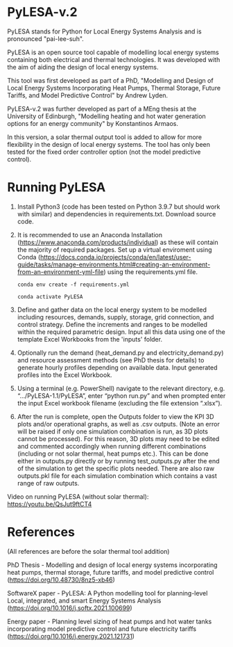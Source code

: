# PyLESA-v.2

PyLESA stands for Python for Local Energy Systems Analysis and is pronounced "pai-lee-suh".

PyLESA is an open source tool capable of modelling local energy systems containing both electrical and thermal technologies. It was developed with the aim of aiding the design of local energy systems.

This tool was first developed as part of a PhD, "Modelling and Design of Local Energy Systems Incorporating Heat Pumps, Thermal Storage, Future  Tariffs, and Model Predictive Control" by Andrew Lyden.

PyLESA-v.2 was further developed as part of a MEng thesis at the University of Edinburgh, "Modelling heating and hot water generation options for an energy community" by Konstantinos Armaos.

In this version, a solar thermal output tool is added to allow for more flexibility in the design of local energy systems. The tool has only been tested for the fixed order controller option (not the model predictive control).

# Running PyLESA

1.	Install Python3 (code has been tested on Python 3.9.7 but should work with similar) and dependencies in requirements.txt. Download source code.
2.  It is recommended to use an Anaconda Installation (https://www.anaconda.com/products/individual) as these will contain the majority of required packages. Set up a virtual enviroment using Conda (https://docs.conda.io/projects/conda/en/latest/user-guide/tasks/manage-environments.html#creating-an-environment-from-an-environment-yml-file) using the requirements.yml file.

        conda env create -f requirements.yml

        conda activate PyLESA

3.  Define and gather data on the local energy system to be modelled including resources, demands, supply, storage, grid connection, and control strategy. Define the increments and ranges to be modelled within the required parametric design. Input all this data using one of the template Excel Workbooks from the 'inputs' folder.
4.	Optionally run the demand (heat_demand.py and electricity_demand.py) and resource assessment methods (see PhD thesis for details) to generate hourly profiles depending on available data. Input generated profiles into the Excel Workbook.
5.	Using a terminal (e.g. PowerShell) navigate to the relevant directory, e.g. “…/PyLESA-1.1/PyLESA”, enter “python run.py” and when prompted enter the input Excel workbook filename (excluding the file extension “.xlsx”).
6.	After the run is complete, open the Outputs folder to view the KPI 3D plots and/or operational graphs, as well as .csv outputs. (Note an error will be raised if only one simulation combination is run, as 3D plots cannot be processed). For this reason, 3D plots may need to be edited and commented accordingly when running different combinations (including or not solar thermal, heat pumps etc.). This can be done either in outputs.py directly or by running test_outputs.py after the end of the simulation to get the specific plots needed. There are also raw outputs.pkl file for each simulation combination which contains a vast range of raw outputs. 

Video on running PyLESA (without solar thermal): https://youtu.be/QsJut9ftCT4

# References

(All references are before the solar thermal tool addition)

PhD Thesis - Modelling and design of local energy systems incorporating heat pumps, thermal storage, future tariffs, and model predictive control (https://doi.org/10.48730/8nz5-xb46)

SoftwareX paper - PyLESA: A Python modelling tool for planning-level Local, integrated, and smart Energy Systems Analysis (https://doi.org/10.1016/j.softx.2021.100699)

Energy paper - Planning level sizing of heat pumps and hot water tanks incorporating model predictive control and future electricity tariffs (https://doi.org/10.1016/j.energy.2021.121731)
